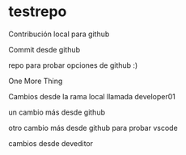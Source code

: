# testrepo

Contribución local para github

Commit desde github

repo para probar opciones de github :)

One More Thing

Cambios desde la rama local llamada developer01

un cambio más desde github

otro cambio más desde github para probar vscode


cambios desde deveditor